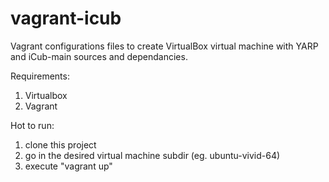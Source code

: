 # vagrant-icub
Vagrant configurations files to create VirtualBox virtual machine with YARP and iCub-main sources and dependancies.

Requirements:
1. Virtualbox
2. Vagrant

Hot to run:

1. clone this project
2. go in the desired virtual machine subdir (eg. ubuntu-vivid-64)
3. execute "vagrant up"
